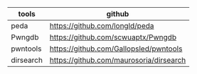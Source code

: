 tools | github
-|-
peda | https://github.com/longld/peda
Pwngdb | https://github.com/scwuaptx/Pwngdb
pwntools | https://github.com/Gallopsled/pwntools
dirsearch | https://github.com/maurosoria/dirsearch
